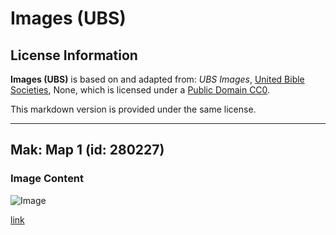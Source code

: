 # Images (UBS)

## License Information

**Images (UBS)** is based on and adapted from: _UBS Images_, [United Bible Societies](https://unitedbiblesocieties.org/), None, which is licensed under a [Public Domain CC0](https://creativecommons.org/public-domain/cc0/).

This markdown version is provided under the same license.



--------------------------------

## Mak: Map 1 (id: 280227)

### Image Content

![Image](https://cdn.aquifer.bible/aquifer-content/resources/Media/Map_Mark_6_1.jpg)

[link](https://cdn.aquifer.bible/aquifer-content/resources/Media/Map_Mark_6_1.jpg)


